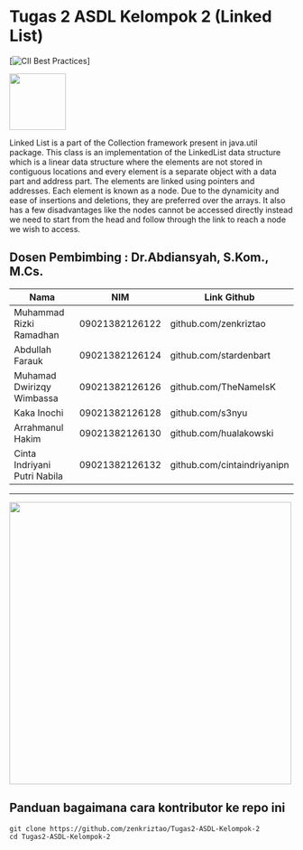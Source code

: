 # Tugas 2 ASDL Kelompok 2 (Linked List)

[![CII Best Practices](https://bestpractices.coreinfrastructure.org/projects/569/badge)]

<img src="https://www.pngitem.com/pimgs/m/174-1746632_java-logo-transparent-png-java-programming-language-logo.png" width="100">

Linked List is a part of the Collection framework present in java.util package. This class is an implementation of the LinkedList data structure which is a linear data structure where the elements are not stored in contiguous locations and every element is a separate object with a data part and address part. The elements are linked using pointers and addresses. Each element is known as a node. Due to the dynamicity and ease of insertions and deletions, they are preferred over the arrays. It also has a few disadvantages like the nodes cannot be accessed directly instead we need to start from the head and follow through the link to reach a node we wish to access.

Dosen Pembimbing : Dr.Abdiansyah, S.Kom., M.Cs.
----

Nama | NIM | Link Github
--------- | --------- | ---------
Muhammad Rizki Ramadhan | 09021382126122 | github.com/zenkriztao
Abdullah Farauk | 09021382126124 | github.com/stardenbart
Muhamad Dwirizqy Wimbassa | 09021382126126 | github.com/TheNameIsK
Kaka Inochi | 09021382126128 | github.com/s3nyu
Arrahmanul Hakim | 09021382126130 | github.com/hualakowski
Cinta Indriyani Putri Nabila | 09021382126132 | github.com/cintaindriyanipn

----

<img src="https://media.geeksforgeeks.org/wp-content/uploads/20200624224531/List-ArrayList-in-Java-In-Depth-Study.png" width="500">

## Panduan bagaimana cara kontributor ke repo ini

```
git clone https://github.com/zenkriztao/Tugas2-ASDL-Kelompok-2
cd Tugas2-ASDL-Kelompok-2

```

